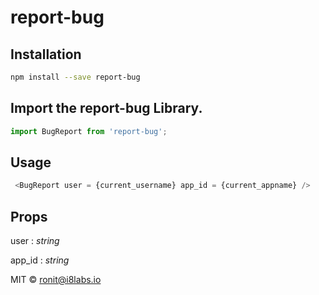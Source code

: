 # report-bug

## Installation
```bash
npm install --save report-bug
```
## Import the report-bug Library.

```js
import BugReport from 'report-bug';
```
## Usage

```js
 <BugReport user = {current_username} app_id = {current_appname} />
 ```

 ## Props

 user : _string_

 app_id : _string_

 MIT © [ronit@i8labs.io](https://github.com/khatrironit)
 
